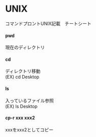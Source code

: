 # UNIX
コマンドプロントUNIX記載　チートシート


#### pwd
現在のディレクトリ  

#### cd  
ディレクトリ移動  
(EX) cd Desktop  

#### ls  
入っているファイル参照  
(EX) ls Desktop  

#### cp-r xxx xxx2  
xxxをxxx2としてコピー  

